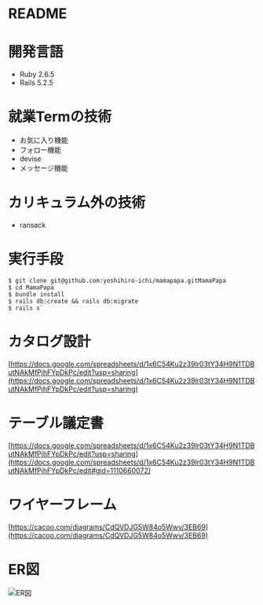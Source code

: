 # README
# 開発言語
- Ruby 2.6.5
- Rails 5.2.5
# 就業Termの技術
- お気に入り機能
- フォロー機能
- devise
- メッセージ機能
# カリキュラム外の技術
- ransack
# 実行手段
```
$ git clone git@github.com:yoshihiro-ichi/mamapapa.gitMamaPapa  
$ cd MamaPapa  
$ bundle install  
$ rails db:create && rails db:migrate  
$ rails s`
```
# カタログ設計
[https://docs.google.com/spreadsheets/d/1x6C54Ku2z39lr03tY34H9N1TDButNAkMfPjhFYpDkPc/edit?usp=sharing](https://docs.google.com/spreadsheets/d/1x6C54Ku2z39lr03tY34H9N1TDButNAkMfPjhFYpDkPc/edit?usp=sharing)
# テーブル議定書
[https://docs.google.com/spreadsheets/d/1x6C54Ku2z39lr03tY34H9N1TDButNAkMfPjhFYpDkPc/edit?usp=sharing](https://docs.google.com/spreadsheets/d/1x6C54Ku2z39lr03tY34H9N1TDButNAkMfPjhFYpDkPc/edit#gid=1110660072)
# ワイヤーフレーム
[https://cacoo.com/diagrams/CdQVDJG5W84o5Wwv/3EB69](https://cacoo.com/diagrams/CdQVDJG5W84o5Wwv/3EB69)
# ER図
![ER図](/imege/ER1.png)
